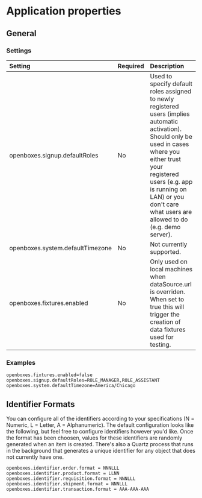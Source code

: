 # Application properties

## General

### Settings

| Setting | Required | Description |
| :--- | :--- | :--- |
| openboxes.signup.defaultRoles | No | Used to specify default roles assigned to newly registered users \(implies automatic activation\).  Should only be used in cases where you either trust your registered users \(e.g. app is running on LAN\) or you don't care what users are allowed to do \(e.g. demo server\). |
| openboxes.system.defaultTimezone | No | Not currently supported. |
| openboxes.fixtures.enabled | No | Only used on local machines when dataSource.url is overriden. When set to true this will trigger the creation of data fixtures used for testing. |

### Examples

```text
openboxes.fixtures.enabled=false
openboxes.signup.defaultRoles=ROLE_MANAGER,ROLE_ASSISTANT
openboxes.system.defaultTimezone=America/Chicago
```

## Identifier Formats

You can configure all of the identifiers according to your specifications \(N = Numeric, L = Letter, A = Alphanumeric\). The default configuration looks like the following, but feel free to configure identifiers however you'd like. Once the format has been choosen, values for these identifiers are randomly generated when an item is created. There's also a Quartz process that runs in the background that generates a unique identifier for any object that does not currently have one.

```text
openboxes.identifier.order.format = NNNLLL
openboxes.identifier.product.format = LLNN
openboxes.identifier.requisition.format = NNNLLL
openboxes.identifier.shipment.format = NNNLLL
openboxes.identifier.transaction.format = AAA-AAA-AAA
```

